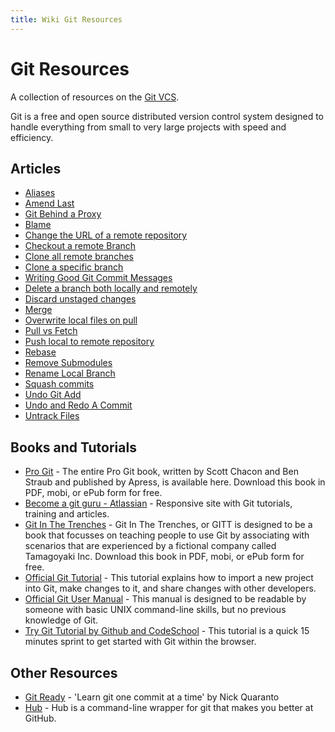 ```yaml
---
title: Wiki Git Resources
---
```

# Git Resources

A collection of resources on the <a href='https://git-scm.com' target='_blank' rel='nofollow'>Git VCS</a>.

Git is a free and open source distributed version control system designed to handle everything from small to very large projects with speed and efficiency.

## Articles

*   <a href='http://forum.freecodecamp.com/t/wiki-git-aliases/13155' target='_blank' rel='nofollow'>Aliases</a>
*   <a href='http://forum.freecodecamp.com/t/amending-the-most-recent-commit-message/13186' target='_blank' rel='nofollow'>Amend Last</a>
*   <a href='http://forum.freecodecamp.com/t/git-behind-a-proxy-server/13187' target='_blank' rel='nofollow'>Git Behind a Proxy</a>
*   <a href='http://forum.freecodecamp.com/t/find-the-culprit-with-git-blame/13194' target='_blank' rel='nofollow'>Blame</a>
*   <a href='http://forum.freecodecamp.com/t/change-the-url-of-a-remote-repository/13196' target='_blank' rel='nofollow'>Change the URL of a remote repository</a>
*   <a href='http://forum.freecodecamp.com/t/checkout-a-remote-branch-in-git/13198' target='_blank' rel='nofollow'>Checkout a remote Branch</a>
*   <a href='http://forum.freecodecamp.com/t/cloning-all-remote-branches-in-git/13202' target='_blank' rel='nofollow'>Clone all remote branches</a>
*   <a href='http://forum.freecodecamp.com/t/cloning-a-specific-branch-in-git/13199' target='_blank' rel='nofollow'>Clone a specific branch</a>
*   <a href='http://forum.freecodecamp.com/t/writing-good-git-commit-messages/13210' target='_blank' rel='nofollow'>Writing Good Git Commit Messages</a>
*   <a href='http://forum.freecodecamp.com/t/delete-a-git-branch-both-locally-and-remotely/13211' target='_blank' rel='nofollow'>Delete a branch both locally and remotely</a>
*   <a href='http://forum.freecodecamp.com/t/discard-unstaged-changes-in-git/13214' target='_blank' rel='nofollow'>Discard unstaged changes</a>
*   <a href='http://forum.freecodecamp.com/t/understand-how-to-use-git-merge/13215' target='_blank' rel='nofollow'>Merge</a>
*   <a href='http://forum.freecodecamp.com/t/override-local-files-with-git-pull/13216' target='_blank' rel='nofollow'>Overwrite local files on pull</a>
*   <a href='http://forum.freecodecamp.com/t/git-pull-vs-git-fetch/13219' target='_blank' rel='nofollow'>Pull vs Fetch</a>
*   <a href='http://forum.freecodecamp.com/t/push-a-new-local-branch-to-a-remote-git-repository-and-track-it-too/13222' target='_blank' rel='nofollow'>Push local to remote repository</a>
*   <a href='http://forum.freecodecamp.com/t/how-to-use-git-rebase/13226' target='_blank' rel='nofollow'>Rebase</a>
*   <a href='http://forum.freecodecamp.com/t/how-to-remove-a-submodule-in-git/13228' target='_blank' rel='nofollow'>Remove Submodules</a>
*   <a href='http://forum.freecodecamp.com/t/rename-local-branches-in-git/13230' target='_blank' rel='nofollow'>Rename Local Branch</a>
*   <a href='http://forum.freecodecamp.com/t/how-to-squash-multiple-commits-into-one-with-git/13231' target='_blank' rel='nofollow'>Squash commits</a>
*   <a href='http://forum.freecodecamp.com/t/how-to-undo-a-git-add/13237' target='_blank' rel='nofollow'>Undo Git Add</a>
*   <a href='http://forum.freecodecamp.com/t/when-to-undo-redo/13233' target='_blank' rel='nofollow'>Undo and Redo A Commit</a>
*   <a href='http://forum.freecodecamp.com/t/untrack-files-previously-committed-from-new-gitignore/13239' target='_blank' rel='nofollow'>Untrack Files</a>

## Books and Tutorials

*   <a href='https://git-scm.com/book' target='_blank' rel='nofollow'>Pro Git</a> - The entire Pro Git book, written by Scott Chacon and Ben Straub and published by Apress, is available here. Download this book in PDF, mobi, or ePub form for free.
*   <a href='https://www.atlassian.com/git/tutorials/' target='_blank' rel='nofollow'>Become a git guru - Atlassian</a> - Responsive site with Git tutorials, training and articles.
*   <a href='http://cbx33.github.io/gitt/' target='_blank' rel='nofollow'>Git In The Trenches</a> - Git In The Trenches, or GITT is designed to be a book that focusses on teaching people to use Git by associating with scenarios that are experienced by a fictional company called Tamagoyaki Inc. Download this book in PDF, mobi, or ePub form for free.
*   <a href='https://git-scm.com/docs/gittutorial' target='_blank' rel='nofollow'>Official Git Tutorial</a> - This tutorial explains how to import a new project into Git, make changes to it, and share changes with other developers.
*   <a href='https://git-scm.com/docs/user-manual.html' target='_blank' rel='nofollow'>Official Git User Manual</a> - This manual is designed to be readable by someone with basic UNIX command-line skills, but no previous knowledge of Git.
*   <a href='https://try.github.io' target='_blank' rel='nofollow'>Try Git Tutorial by Github and CodeSchool</a> - This tutorial is a quick 15 minutes sprint to get started with Git within the browser.

## Other Resources

*   <a href='http://gitready.com' target='_blank' rel='nofollow'>Git Ready</a> - 'Learn git one commit at a time' by Nick Quaranto
*   <a href='https://hub.github.com/' target='_blank' rel='nofollow'>Hub</a> - Hub is a command-line wrapper for git that makes you better at GitHub.
